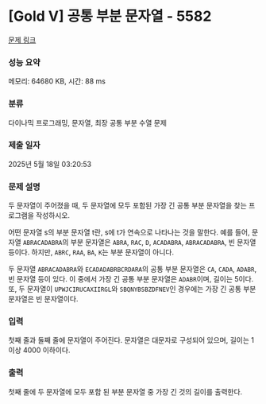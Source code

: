 # [Gold V] 공통 부분 문자열 - 5582 

[문제 링크](https://www.acmicpc.net/problem/5582) 

### 성능 요약

메모리: 64680 KB, 시간: 88 ms

### 분류

다이나믹 프로그래밍, 문자열, 최장 공통 부분 수열 문제

### 제출 일자

2025년 5월 18일 03:20:53

### 문제 설명

<p>두 문자열이 주어졌을 때, 두 문자열에 모두 포함된 가장 긴 공통 부분 문자열을 찾는 프로그램을 작성하시오.</p>

<p>어떤 문자열 s의 부분 문자열 t란, s에 t가 연속으로 나타나는 것을 말한다. 예를 들어, 문자열 <code>ABRACADABRA</code>의 부분 문자열은 <code>ABRA</code>, <code>RAC</code>, <code>D</code>, <code>ACADABRA</code>, <code>ABRACADABRA</code>, 빈 문자열 등이다. 하지만, <code>ABRC</code>, <code>RAA</code>, <code>BA</code>, <code>K</code>는 부분 문자열이 아니다.</p>

<p>두 문자열 <code>ABRACADABRA</code>와 <code>ECADADABRBCRDARA</code>의 공통 부분 문자열은 <code>CA</code>, <code>CADA</code>, <code>ADABR</code>, 빈 문자열 등이 있다. 이 중에서 가장 긴 공통 부분 문자열은 <code>ADABR</code>이며, 길이는 5이다. 또, 두 문자열이 <code>UPWJCIRUCAXIIRGL</code>와 <code>SBQNYBSBZDFNEV</code>인 경우에는 가장 긴 공통 부분 문자열은 빈 문자열이다.</p>

### 입력 

 <p>첫째 줄과 둘째 줄에 문자열이 주어진다. 문자열은 대문자로 구성되어 있으며, 길이는 1 이상 4000 이하이다.</p>

### 출력 

 <p>첫째 줄에 두 문자열에 모두 포함 된 부분 문자열 중 가장 긴 것의 길이를 출력한다.</p>

